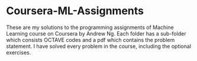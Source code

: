 # Coursera-ML-Assignments
These are my solutions to the programming assignments of Machine Learning course on Coursera by Andrew Ng.
Each folder has a sub-folder which consists OCTAVE codes and a pdf which contains the problem statement.
I have solved every problem in the course, including the optional exercises.